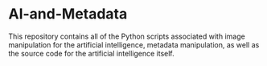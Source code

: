 # AI-and-Metadata
This repository contains all of the Python scripts associated with image manipulation for the artificial intelligence, metadata manipulation, as well as the source code for the artificial intelligence itself.
